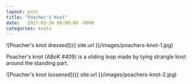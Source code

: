 ```yaml
---
layout: post
title: "Poacher's Knot"
date:   2017-02-26 00:00:00 -0000
categories: knots
---
```


![Poacher's knot dressed]({{ site.url }}/images/poachers-knot-1.jpg)

<!--more-->

Poacher's knot (ABoK #409) is a sliding loop made by tying strangle knot around the standing part.
 
![Poacher's knot loosened]({{ site.url }}/images/poachers-knot-2.jpg)
